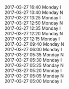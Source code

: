 2017-03-27 16:40 Monday  I  
2017-03-27 13:40 Monday  N  
2017-03-27 13:25 Monday  I  
2017-03-27 12:50 Monday  N  
2017-03-27 12:35 Monday  I  
2017-03-27 12:20 Monday  N  
2017-03-27 12:15 Monday  I  
2017-03-27 09:40 Monday  N  
2017-03-27 06:00 Monday  I  
2017-03-27 05:35 Monday  N  
2017-03-27 05:30 Monday  I  
2017-03-27 05:25 Monday  N  
2017-03-27 05:20 Monday  I  
2017-03-27 05:05 Monday  N  
2017-03-27 05:00 Monday  I  
